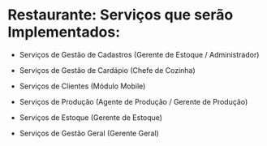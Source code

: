 # Restaurante: Serviços que serão Implementados:

* Serviços de Gestão de Cadastros (Gerente de Estoque / Administrador)

* Serviços de Gestão de Cardápio (Chefe de Cozinha)

* Serviços de Clientes (Módulo Mobile)

* Serviços de Produção (Agente de Produção / Gerente de Produção)

* Serviços de Estoque (Gerente de Estoque)

* Serviços de Gestão Geral (Gerente Geral)

